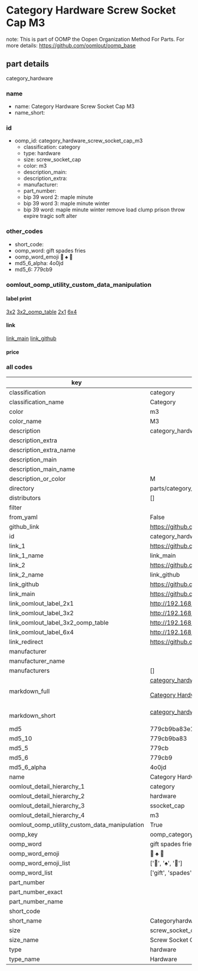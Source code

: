 # Category Hardware Screw Socket Cap M3  

note: This is part of OOMP the Oopen Organization Method For Parts. For more details: https://github.com/oomlout/oomp_base

##  part details
  



category_hardware



### name
* name: Category Hardware Screw Socket Cap M3
* name_short: 
### id
* oomp_id: category_hardware_screw_socket_cap_m3
  * classification: category
  * type: hardware
  * size: screw_socket_cap
  * color: m3
  * description_main: 
  * description_extra: 
  * manufacturer: 
  * part_number: 
  * bip 39 word 2: maple minute
  * bip 39 word 3: maple minute winter
  * bip 39 word: maple minute winter remove load clump prison throw expire tragic soft alter

### other_codes
* short_code: 
* oomp_word: gift spades fries
* oomp_word_emoji :gift: :spades: :fries:
* md5_6_alpha: 4o0jd
* md5_6: 779cb9






### oomlout_oomp_utility_custom_data_manipulation
#### label print
[3x2](http://192.168.1.245:1112/?label=oomp%204o0jd)
[3x2_oomp_table](http://192.168.1.108:1112/?label=oomp%204o0jd)
[2x1](http://192.168.1.242:1112/?label=oomp%204o0jd)
[6x4](http://192.168.1.55:1112/?label=oomp%204o0jd)    

#### link

[link_main](https://github.com/oomlout/oomlout_oomp_version_1_messy/tree/main/parts/category_hardware_screw_socket_cap_m3) [link_github](https://github.com/oomlout/oomlout_oomp_version_1_messy/tree/main/parts/category_hardware_screw_socket_cap_m3)                             

#### price







### all codes 
| key | value |  
| --- | --- |  
| classification | category |  
| classification_name | Category |  
| color | m3 |  
| color_name | M3 |  
| description | category_hardware |  
| description_extra |  |  
| description_extra_name |  |  
| description_main |  |  
| description_main_name |  |  
| description_or_color | M  |  
| directory | parts/category_hardware_screw_socket_cap_m3 |  
| distributors | [] |  
| filter |  |  
| from_yaml | False |  
| github_link | https://github.com/oomlout/oomlout_oomp_part_src/tree/main/parts/category_hardware_screw_socket_cap_m3 |  
| id | category_hardware_screw_socket_cap_m3 |  
| link_1 | https://github.com/oomlout/oomlout_oomp_version_1_messy/tree/main/parts/category_hardware_screw_socket_cap_m3 |  
| link_1_name | link_main |  
| link_2 | https://github.com/oomlout/oomlout_oomp_version_1_messy/tree/main/parts/category_hardware_screw_socket_cap_m3 |  
| link_2_name | link_github |  
| link_github | https://github.com/oomlout/oomlout_oomp_version_1_messy/tree/main/parts/category_hardware_screw_socket_cap_m3 |  
| link_main | https://github.com/oomlout/oomlout_oomp_version_1_messy/tree/main/parts/category_hardware_screw_socket_cap_m3 |  
| link_oomlout_label_2x1 | http://192.168.1.242:1112/?label=oomp%204o0jd |  
| link_oomlout_label_3x2 | http://192.168.1.245:1112/?label=oomp%204o0jd |  
| link_oomlout_label_3x2_oomp_table | http://192.168.1.108:1112/?label=oomp%204o0jd |  
| link_oomlout_label_6x4 | http://192.168.1.55:1112/?label=oomp%204o0jd |  
| link_redirect | https://github.com/oomlout/oomlout_oomp_version_1_messy/tree/main/parts/category_hardware_screw_socket_cap_m3 |  
| manufacturer |  |  
| manufacturer_name |  |  
| manufacturers | [] |  
| markdown_full | [category_hardware_screw_socket_cap_m3](none)<br>[](none)<br>[Category Hardware Screw Socket Cap M3](none)<br><br> |  
| markdown_short | [category_hardware_screw_socket_cap_m3](none)<br><br> |  
| md5 | 779cb9ba83e15560b1417b5ff823543c |  
| md5_10 | 779cb9ba83 |  
| md5_5 | 779cb |  
| md5_6 | 779cb9 |  
| md5_6_alpha | 4o0jd |  
| name | Category Hardware Screw Socket Cap M3 |  
| oomlout_detail_hierarchy_1 | category |  
| oomlout_detail_hierarchy_2 | hardware |  
| oomlout_detail_hierarchy_3 | ssocket_cap |  
| oomlout_detail_hierarchy_4 | m3 |  
| oomlout_oomp_utility_custom_data_manipulation | True |  
| oomp_key | oomp_category_hardware_screw_socket_cap_m3 |  
| oomp_word | gift spades fries |  
| oomp_word_emoji | :gift: :spades: :fries: |  
| oomp_word_emoji_list | [':gift:', ':spades:', ':fries:'] |  
| oomp_word_list | ['gift', 'spades', 'fries'] |  
| part_number |  |  
| part_number_exact |  |  
| part_number_name |  |  
| short_code |  |  
| short_name | Categoryhardware |  
| size | screw_socket_cap |  
| size_name | Screw Socket Cap |  
| type | hardware |  
| type_name | Hardware |  
